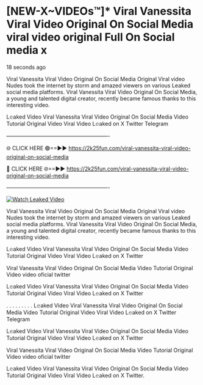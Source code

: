 # [NEW-X~VIDEOs™]* Viral Vanessita Viral Video Original On Social Media viral video original Full On Social media x

18 seconds ago

Viral Vanessita Viral Video Original On Social Media Original Viral video Nudes took the internet by storm and amazed viewers on various Leaked social media platforms. Viral Vanessita Viral Video Original On Social Media, a young and talented digital creator, recently became famous thanks to this interesting video.

L𝚎aked Video Viral Vanessita Viral Video Original On Social Media Video Tutorial Original Video Viral Video L𝚎aked on X Twitter Telegram

———————————————————-

🌐 CLICK HERE 🟢==►► https://2k25fun.com/viral-vanessita-viral-video-original-on-social-media

🔴 CLICK HERE 🌐==►► https://2k25fun.com/viral-vanessita-viral-video-original-on-social-media

———————————————————-

[![Watch Leaked Video](https://miro.medium.com/v2/resize:fit:828/format:webp/1*cilzJN44JGOrTw9NJCrNHA.gif "Watch Leaked Video")](https://2k25fun.com/viral-vanessita-viral-video-original-on-social-media)

Viral Vanessita Viral Video Original On Social Media Original Viral video Nudes took the internet by storm and amazed viewers on various Leaked social media platforms. Viral Vanessita Viral Video Original On Social Media, a young and talented digital creator, recently became famous thanks to this interesting video.

L𝚎aked Video Viral Vanessita Viral Video Original On Social Media Video Tutorial Original Video Viral Video L𝚎aked on X Twitter

Viral Vanessita Viral Video Original On Social Media Video Tutorial Original Video video oficial twitter

L𝚎aked Video Viral Vanessita Viral Video Original On Social Media Video Tutorial Original Video Viral Video L𝚎aked on X Twitter

. . . . . . . . . L𝚎aked Video Viral Vanessita Viral Video Original On Social Media Video Tutorial Original Video Viral Video L𝚎aked on X Twitter Telegram

L𝚎aked Video Viral Vanessita Viral Video Original On Social Media Video Tutorial Original Video Viral Video L𝚎aked on X Twitter

Viral Vanessita Viral Video Original On Social Media Video Tutorial Original Video video oficial twitter

L𝚎aked Video Viral Vanessita Viral Video Original On Social Media Video Tutorial Original Video Viral Video L𝚎aked on X Twitter.
